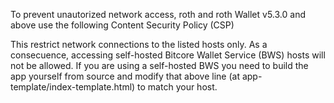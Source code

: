 To prevent unautorized network access, roth and roth Wallet v5.3.0 and above use the following Content Security Policy (CSP)

  <meta http-equiv="Content-Security-Policy" content="default-src 'self' 'unsafe-eval' https://bws.roth.com
  https://roth.com https://auth.shapeshift.io https://shapeshift.io https://api.coinbase.com https://coinbase.com; 
  img-src 'self' data:; style-src 'self' 'unsafe-inline'; font-src 'self' data:">
  
This restrict network connections to the listed hosts only. As a consecuence, accessing self-hosted Bitcore Wallet Service 
(BWS) hosts will not be allowed. If you are using a self-hosted BWS you need to build the app yourself from source 
and modify that above line (at app-template/index-template.html) to match your host.

